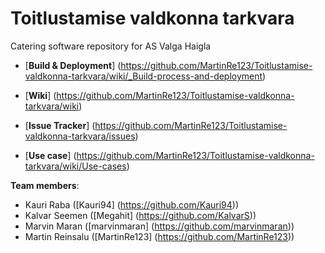 # Toitlustamise valdkonna tarkvara
Catering software repository for AS Valga Haigla

* [**Build & Deployment**] (https://github.com/MartinRe123/Toitlustamise-valdkonna-tarkvara/wiki/_Build-process-and-deployment)

* [**Wiki**] (https://github.com/MartinRe123/Toitlustamise-valdkonna-tarkvara/wiki)

* [**Issue Tracker**] (https://github.com/MartinRe123/Toitlustamise-valdkonna-tarkvara/issues)

* [**Use case**] (https://github.com/MartinRe123/Toitlustamise-valdkonna-tarkvara/wiki/Use-cases)


**Team members**:
* Kauri Raba ([Kauri94] (https://github.com/Kauri94))
* Kalvar Seemen ([Megahit] (https://github.com/KalvarS))
* Marvin Maran ([marvinmaran] (https://github.com/marvinmaran))
* Martin Reinsalu ([MartinRe123] (https://github.com/MartinRe123))
